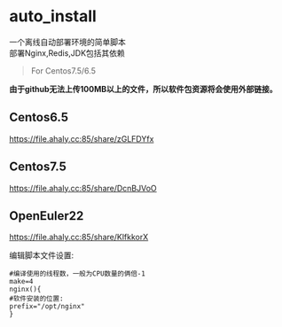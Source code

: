 # auto_install  
一个离线自动部署环境的简单脚本  
部署Nginx,Redis,JDK包括其依赖  

> For Centos7.5/6.5  

**由于github无法上传100MB以上的文件，所以软件包资源将会使用外部链接。**
## Centos6.5
https://file.ahaly.cc:85/share/zGLFDYfx

## Centos7.5
https://file.ahaly.cc:85/share/DcnBJVoO

## OpenEuler22
https://file.ahaly.cc:85/share/KlfkkorX

编辑脚本文件设置:
```
#编译使用的线程数，一般为CPU数量的俩倍-1
make=4
nginx(){
#软件安装的位置:
prefix="/opt/nginx"
}
